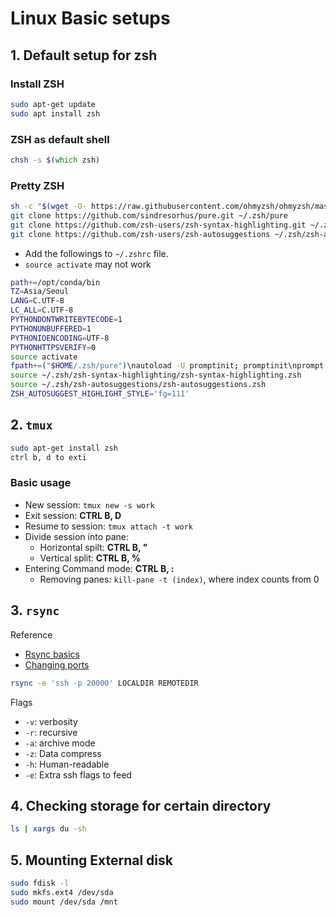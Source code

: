 # Linux Basic setups

## 1. Default setup for zsh

### Install ZSH
```bash
sudo apt-get update
sudo apt install zsh
```

### ZSH as default shell
```zsh
chsh -s $(which zsh)
```

### Pretty ZSH

```zsh
sh -c "$(wget -O- https://raw.githubusercontent.com/ohmyzsh/ohmyzsh/master/tools/install.sh)"
git clone https://github.com/sindresorhus/pure.git ~/.zsh/pure
git clone https://github.com/zsh-users/zsh-syntax-highlighting.git ~/.zsh/zsh-syntax-highlighting
git clone https://github.com/zsh-users/zsh-autosuggestions ~/.zsh/zsh-autosuggestions
```

- Add the followings to `~/.zshrc` file.
- `source activate` may not work
```zsh
path+=/opt/conda/bin
TZ=Asia/Seoul
LANG=C.UTF-8
LC_ALL=C.UTF-8
PYTHONDONTWRITEBYTECODE=1
PYTHONUNBUFFERED=1
PYTHONIOENCODING=UTF-8
PYTHONHTTPSVERIFY=0
source activate
fpath+=("$HOME/.zsh/pure")\nautoload -U promptinit; promptinit\nprompt pure
source ~/.zsh/zsh-syntax-highlighting/zsh-syntax-highlighting.zsh
source ~/.zsh/zsh-autosuggestions/zsh-autosuggestions.zsh
ZSH_AUTOSUGGEST_HIGHLIGHT_STYLE='fg=111'
```

## 2. `tmux`
```bash
sudo apt-get install zsh
ctrl b, d to exti
```
### Basic usage
- New session: `tmux new -s work`
- Exit session: **CTRL B, D**
- Resume to session: `tmux attach -t work`
- Divide session into pane:
    - Horizontal spilt: **CTRL B, "**
    - Vertical split: **CTRL B, %**
- Entering Command mode: **CTRL B, :**
    - Removing panes: `kill-pane -t (index)`, where index counts from 0


## 3. `rsync`

Reference
- [Rsync basics](https://www.lesstif.com/system-admin/rsync-data-backup-12943658.html)
- [Changing ports](https://gkstamin.tistory.com/entry/Linux-rsync%EC%8B%9C-ssh-%ED%8F%AC%ED%8A%B8-%EB%B3%80%EA%B2%BD-%EB%B0%8F-%EC%82%AC%EC%9A%A9)
```bash
rsync -e 'ssh -p 20000' LOCALDIR REMOTEDIR
```
Flags
- `-v`: verbosity
- `-r`: recursive
- `-a`: archive mode
- `-z`: Data compress
- `-h`: Human-readable
- `-e`: Extra ssh flags to feed

## 4. Checking storage for certain directory

```bash
ls | xargs du -sh
```

## 5. Mounting External disk

```bash
sudo fdisk -l
sudo mkfs.ext4 /dev/sda
sudo mount /dev/sda /mnt
```